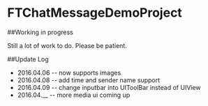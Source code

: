 # FTChatMessageDemoProject

##Working in progress

Still a lot of work to do. Please be patient.

##Update Log

* 2016.04.06 -- now supports images
* 2016.04.08 -- add time and sender name support
* 2016.04.09 -- change inputbar into UIToolBar instead of UIView
* 2016.04.__ -- more media ui coming up






